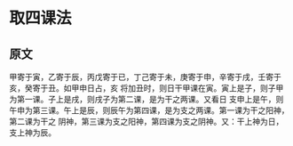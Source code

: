 取四课法
===================================================================================
## 原文
甲寄于寅，乙寄于辰，丙戊寄于已，丁己寄于未，庚寄于申，辛寄于戌，壬寄于亥，癸寄于丑。如甲申日占，亥
将加丑时，则日干甲课在寅。寅上是子，则子甲为第一课。子上是戌，则戌子为第二课，是为干之两课。又看日
支申上是午，则午申为第三课。午上是辰，则辰午为第四课，是为支之两课。第一课为干之阳神，第二课为干之
阴神，第三课为支之阳神，第四课为支之阴神。又：干上神为日，支上神为辰。


